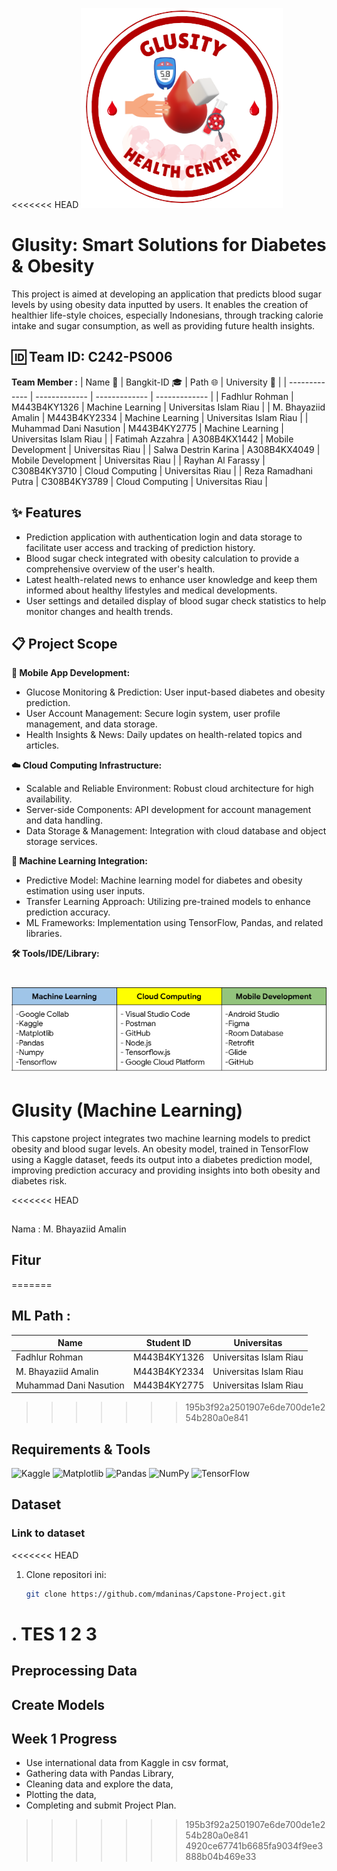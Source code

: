 <<<<<<< HEAD
![](glusity.png)
# Glusity: Smart Solutions for Diabetes & Obesity 
This project is aimed at developing an application that predicts blood sugar levels by using obesity data inputted by users. It enables the creation of healthier life-style choices, especially Indonesians, through tracking calorie intake and sugar consumption, as well as providing future health insights.

## 🆔 Team ID: C242-PS006 
**Team Member :**
| Name 👤                        | Bangkit-ID 🎓 | Path 🌐           | University 🏫                                        |
| -------------                   | ------------- | -------------      | -------------                                        |
| Fadhlur Rohman                  | M443B4KY1326  | Machine Learning   | Universitas Islam Riau                               |
| M. Bhayaziid Amalin             | M443B4KY2334  | Machine Learning   | Universitas Islam Riau                               |
| Muhammad Dani Nasution          | M443B4KY2775  | Machine Learning   | Universitas Islam Riau                               |
| Fatimah Azzahra                 | A308B4KX1442  | Mobile Development | Universitas Riau                                     |
| Salwa Destrin Karina            | A308B4KX4049  | Mobile Development | Universitas Riau                                     |
| Rayhan Al Farassy               | C308B4KY3710  | Cloud Computing    | Universitas Riau                                     |
| Reza Ramadhani Putra            | C308B4KY3789  | Cloud Computing    | Universitas Riau                                     |


## ✨ Features  
- Prediction application with authentication login and data storage to facilitate user access and tracking of prediction history.
- Blood sugar check integrated with obesity calculation to provide a comprehensive overview of the user's health.
- Latest health-related news to enhance user knowledge and keep them informed about healthy lifestyles and medical developments.
- User settings and detailed display of blood sugar check statistics to help monitor changes and health trends.

## 📋 Project Scope 
**📱 Mobile App Development:** 
- Glucose Monitoring & Prediction: User input-based diabetes and obesity prediction.
- User Account Management: Secure login system, user profile management, and data storage.
- Health Insights & News: Daily updates on health-related topics and articles.

**☁️ Cloud Computing Infrastructure:** 
- Scalable and Reliable Environment: Robust cloud architecture for high availability.
- Server-side Components: API development for account management and data handling.
- Data Storage & Management: Integration with cloud database and object storage services.

**🤖 Machine Learning Integration:** 
- Predictive Model: Machine learning model for diabetes and obesity estimation using user inputs.
- Transfer Learning Approach: Utilizing pre-trained models to enhance prediction accuracy.
- ML Frameworks: Implementation using TensorFlow, Pandas, and related libraries.

**🛠️ Tools/IDE/Library:** 

![](tools.png)
=======
# Glusity (Machine Learning)

This capstone project integrates two machine learning models to predict obesity and blood sugar levels. An obesity model, trained in TensorFlow using a Kaggle dataset, feeds its output into a diabetes prediction model, improving prediction accuracy and providing insights into both obesity and diabetes risk.

<<<<<<< HEAD
##
Nama : M. Bhayaziid Amalin
## Fitur
=======
## **ML Path :**
| Name                              | Student ID  | Universitas   |
| ----------------------------------|-------------|---------------|
| Fadhlur Rohman                    | M443B4KY1326| Universitas Islam Riau |
| M. Bhayaziid Amalin	              | M443B4KY2334| Universitas Islam Riau |
| Muhammad Dani Nasution            | M443B4KY2775| Universitas Islam Riau |
>>>>>>> 195b3f92a2501907e6de700de1e254b280a0e841

## Requirements & Tools
![Kaggle](https://img.shields.io/badge/Kaggle-035a7d?style=for-the-badge&logo=kaggle&logoColor=white)
![Matplotlib](https://img.shields.io/badge/Matplotlib-%23ffffff.svg?style=for-the-badge&logo=Matplotlib&logoColor=black)
![Pandas](https://img.shields.io/badge/pandas-%23150458.svg?style=for-the-badge&logo=pandas&logoColor=white)
![NumPy](https://img.shields.io/badge/numpy-%23013243.svg?style=for-the-badge&logo=numpy&logoColor=white)
![TensorFlow](https://img.shields.io/badge/TensorFlow-%23FF6F00.svg?style=for-the-badge&logo=TensorFlow&logoColor=white)

## Dataset

### Link to dataset

<<<<<<< HEAD
1. Clone repositori ini:
   ```bash
   git clone https://github.com/mdaninas/Capstone-Project.git
. TES 1 2 3
=======
## Preprocessing Data

## Create Models


## Week 1 Progress

- Use international data from Kaggle in csv format,  
- Gathering data with Pandas Library,
- Cleaning data and explore the data,
- Plotting the data,
- Completing and submit Project Plan.
>>>>>>> 195b3f92a2501907e6de700de1e254b280a0e841
>>>>>>> 4920ce67741b6685fa9034f9ee3888b04b469e33
